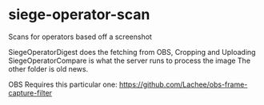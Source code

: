 # siege-operator-scan
Scans for operators based off a screenshot

SiegeOperatorDigest does the fetching from OBS, Cropping and Uploading
SiegeOperatorCompare is what the server runs to process the image
The other folder is old news. 

OBS Requires this particular one: https://github.com/Lachee/obs-frame-capture-filter
